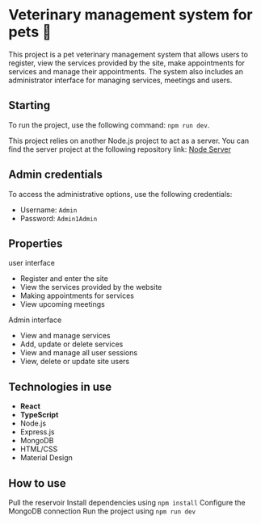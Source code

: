 # Veterinary management system for pets 🐾

This project is a pet veterinary management system that allows users to register, view the services provided by the site, make appointments for services and manage their appointments. The system also includes an administrator interface for managing services, meetings and users.

## Starting

To run the project, use the following command:
`npm run dev`.

This project relies on another Node.js project to act as a server. 
You can find the server project at the following repository link: 
[Node Server]( https://github.com/AyalaDiamant/Final-Project-Node)



## Admin credentials

To access the administrative options, use the following credentials:

- Username: `Admin`
- Password: `Admin1Admin`

## Properties

user interface

- Register and enter the site
- View the services provided by the website
- Making appointments for services
- View upcoming meetings

Admin interface

- View and manage services
- Add, update or delete services
- View and manage all user sessions
- View, delete or update site users

## Technologies in use

- **React**
- **TypeScript**
- Node.js
- Express.js
- MongoDB
- HTML/CSS
- Material Design
  

## How to use
Pull the reservoir
Install dependencies using `npm install`
Configure the MongoDB connection
Run the project using `npm run dev`

